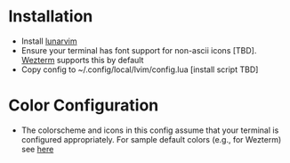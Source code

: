 # Installation

 * Install [lunarvim](https://www.lunarvim.org/01-installing.html#prerequisites)
 * Ensure your terminal has font support for non-ascii icons [TBD]. [Wezterm](https://wezfurlong.org/wezterm/) supports this by default
 * Copy config to ~/.config/local/lvim/config.lua [install script TBD]


# Color Configuration

 * The colorscheme and icons in this config assume that your terminal is configured appropriately. 
 For sample default colors (e.g., for Wezterm) see [here](https://github.com/nettrino/dotfiles/blob/master/wezterm.lua)
